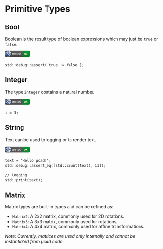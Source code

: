 # Primitive Types

## Bool

Boolean is the result type of boolean expressions which may just be `true` or `false`.

[![test](.test/types_primitive_bool.png)](.test/types_primitive_bool.md)

```µcad,types_primitive_bool
std::debug::assert( true != false );
```

## Integer

The type `integer` contains a natural number.

[![test](.test/types_primitive_integer.png)](.test/types_primitive_integer.md)

```µcad,types_primitive_integer
i = 3;
```

## String

Text can be used to logging or to render text.

[![test](.test/types_primitive_string.png)](.test/types_primitive_string.md)

```µcad,types_primitive_string
text = "Hello µcad!";
std::debug::assert_eq([std::count(text), 11]);

// logging
std::print(text);
```

## Matrix

Matrix types are built-in types and can be defined as:

- `Matrix2`: A 2x2 matrix, commonly used for 2D rotations.
- `Matrix3`: A 3x3 matrix, commonly used for rotations.
- `Matrix4`: A 4x4 matrix, commonly used for affine transformations.

*Note: Currently, matrices are used only internally and cannot be instantiated from µcad code.*
